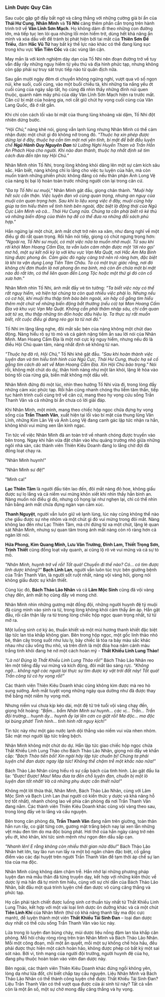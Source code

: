 ### Linh Dược Quy Căn

Sau cuộc gặp gỡ đầy bất ngờ và căng thẳng với những cường giả bí ẩn của **Thái Hư Cung**, **Nhân Minh** và **Tố Nhi** càng thêm phần cẩn trọng trên hành trình trở về **Vân Lĩnh Sơn Mạch**. Họ không dám đi theo những con đường lớn, mà tiếp tục len lỏi qua những lối mòn hiểm trở, dùng hết khả năng ẩn mình và xóa dấu vết để tránh bị phát hiện bởi tai mắt của **Thiên Sơn Đế Triều**, đám **Hắc Vũ Tử** hay bất kỳ thế lực nào khác có thể đang lùng sục trong khu vực **Vẫn Tiên Cốc** và các vùng lân cận.

May mắn là với kinh nghiệm dày dạn của Tố Nhi nên đoạn đường trở về tuy vẫn đầy rẫy những nguy hiểm từ yêu thú và địa hình phức tạp, nhưng không còn gặp phải sự truy sát trực tiếp nào từ quân địch nữa.

Sau gần mười ngày đêm di chuyển không ngừng nghỉ, vượt qua vô số ngọn núi, khe suối, cuối cùng, vào một buổi chiều tà, khi những tia nắng yếu ớt cuối cùng của ngày sắp tắt, họ cũng đã nhìn thấy những đỉnh núi quen thuộc, quanh năm mây phủ của dãy Vân Lĩnh Sơn Mạch hiện ra trước mắt. Căn cứ bí mật của hoàng gia, nơi cất giữ chút hy vọng cuối cùng của Văn Lang Quốc, đã ở rất gần.

Khi chỉ còn cách lối vào bí mật của thung lũng khoảng vài dặm, Tố Nhi đột nhiên dừng bước.

_"Hội Chủ,"_ nàng khẽ nói, giọng vẫn lạnh lùng nhưng Nhân Minh có thể cảm nhận được một chút gì đó không nỡ trong đó. _"Thuộc hạ xin phép được dừng lại ở đây, thuộc hạ cần tìm một nơi yên tĩnh, bí mật để bắt đầu luyện chế **Ngũ Hành Quy Nguyên Đan** từ Lưỡng Nghi Huyền Tham và Trấn Hồn An Phách Hoa cho người. Khi nào đan thành, thuộc hạ nhất định sẽ tìm cách đưa đến tận tay Hội Chủ."_

Nhân Minh nhìn Tố Nhi, trong lòng không khỏi dâng lên một sự cảm kích sâu sắc. Hắn biết, nàng không chỉ lo lắng cho việc tu luyện của hắn, mà còn muốn tránh những phiền phức không đáng có nếu thân phận Ảnh Long Vệ của nàng bị bại lộ hoàn toàn trước những người còn lại trong căn cứ.

_"Đa tạ Tố Nhi sư muội,"_ Nhân Minh gật đầu, giọng chân thành. _"Muội hãy hết sức cẩn thận. Việc luyện đan vô cùng quan trọng, nhưng an nguy của muội còn quan trọng hơn. Sau khi lo liệu xong việc ở đây, muội cũng hãy giúp ta tìm hiểu thêm về tình hình bên ngoài, đặc biệt là động thái của Ngũ Cực Liên Minh và cả... Thái Hư Cung nữa. Chúng ta cần phải biết rõ kẻ thù và những biến động của thiên hạ để có thể đưa ra những đối sách phù hợp."_

Hắn ngừng lại một chút, ánh mắt chợt trở nên xa xăm, như đang nghĩ về một điều gì đó rất quan trọng. Rồi hắn nói tiếp, giọng có chút ngưng trọng hơn: _"Ngoài ra, Tố Nhi sư muội, có một việc nữa ta muốn nhờ muội. Từ sau khi rời khỏi Man Hoang Cấm Địa, ta vẫn luôn cảm nhận được một 'lời réo gọi' mơ hồ, một sự kết nối kỳ lạ với khu vực Vạn Ma Quật, nơi Hắc Ám Ma Binh từng được phong ấn. Cảm giác đó ngày càng trở nên rõ ràng hơn, đặc biệt là khi ta vận dụng Long Tiên Tâm Châu. Ta có một trực giác rằng, nơi đó không chỉ đơn thuần là nơi phong ấn ma binh, mà còn ẩn chứa một bí mật nào đó rất lớn, có thể liên quan đến Long Tộc hoặc một thứ gì đó còn cổ xưa hơn."_

Nhân Minh nhìn Tố Nhi, ánh mắt đầy vẻ tin tưởng: _"Ta biết việc này có thể rất nguy hiểm, và hiện tại chúng ta còn quá nhiều việc phải lo. Nhưng nếu có cơ hội, khi muội thu thập tình báo bên ngoài, xin hãy cố gắng tìm hiểu thêm một chút về những biến động bất thường (nếu có) tại Man Hoang Cấm Địa và khu vực Vạn Ma Quật. Không cần phải thâm nhập sâu, chỉ cần quan sát từ xa, thu thập những tin đồn hoặc dấu hiệu lạ. Ta thực sự rất muốn biết, rốt cuộc điều gì đang réo gọi ta từ nơi đó."_

Tố Nhi im lặng lắng nghe, đôi mắt sắc bén của nàng không một chút dao động. Nàng hiểu rõ sự tò mò và cả gánh nặng tiềm ẩn sau lời nói của Nhân Minh. Man Hoang Cấm Địa là một nơi cực kỳ nguy hiểm, nhưng nếu đó là điều Hội Chủ quan tâm, nàng nhất định sẽ không từ nan.

_"Thuộc hạ đã rõ, Hội Chủ,"_ Tố Nhi khẽ gật đầu. _"Sau khi hoàn thành việc luyện đan và tìm hiểu tình hình của Ngũ Cực, Thái Hư Cung, thuộc hạ sẽ cố gắng tìm cách dò xét về Man Hoang Cấm Địa. Xin Hội Chủ bảo trọng."_ Nói rồi, không một chút do dự, thân hình nàng như một làn khói, lặng lẽ hòa vào bóng tối của rừng già, biến mất không một dấu vết.

Nhân Minh đứng đó một lúc, nhìn theo hướng Tố Nhi vừa đi, trong lòng đầy những cảm xúc phức tạp. Rồi hắn cũng nhanh chóng thu liễm tâm thần, tiếp tục hành trình cuối cùng trở về căn cứ, mang theo hy vọng cứu sống Trần Thanh Vân và cả những bí ẩn chưa có lời giải đáp.

Khi Nhân Minh, một mình, mang theo chiếc hộp ngọc chứa đựng hy vọng sống của **Trần Thanh Vân**, xuất hiện tại lối vào bí mật của thung lũng Vân Lĩnh, những Kim Lân Vệ và Ảnh Long Vệ đang canh gác lập tức nhận ra hắn, không khỏi vui mừng xen lẫn kinh ngạc.

Tin tức về việc Nhân Minh đã an toàn trở về nhanh chóng được truyền vào bên trong. Ngay khi hắn vừa đặt chân vào khu quảng trường nhỏ giữa những ngôi nhà sàn, các thành viên Thiên Kiêu Doanh đang lo lắng chờ đợi đã đồng loạt chạy ra.

"Nhân Minh huynh!"

"Nhân Minh sư đệ!"

"Minh ca!"

**Lạc Thiên Tâm** là người đầu tiên lao đến, đôi mắt nàng đỏ hoe, không giấu được sự lo lắng và cả niềm vui mừng khôn xiết khi nhìn thấy hắn bình an. Nàng muốn nói điều gì đó, nhưng cổ họng lại như nghẹn lại, chỉ có thể nhìn hắn bằng ánh mắt chứa đựng ngàn vạn cảm xúc.

**Thanh Nguyệt**, người vẫn luôn giữ vẻ lạnh lùng, lúc này cũng không thể nào che giấu được sự nhẹ nhõm và một chút gì đó vui mừng trong đôi mắt. Nàng không lao đến như Lạc Thiên Tâm, mà chỉ đứng từ xa một chút, lặng lẽ quan sát Nhân Minh, nhưng sự quan tâm trong ánh mắt nàng còn rõ ràng hơn cả ngàn lời nói.

**Hứa Phong, Kim Quang Minh, Lưu Vân Trường, Đinh Lam, Thiết Trọng Sơn, Trịnh Thiết** cũng đồng loạt vây quanh, ai cũng lộ rõ vẻ vui mừng và cả sự tò mò.

_"Nhân Minh, huynh trở về rồi! Tốt quá! Chuyến đi thế nào? Có... có tìm được linh dược không?"_ **Bạch Linh Lan**, người vẫn luôn túc trực bên giường bệnh của Trần Thanh Vân, là người sốt ruột nhất, nàng vội vàng hỏi, giọng nói không giấu được sự khẩn thiết.

Cùng lúc đó, **Bách Thảo Lão Nhân** và cả **Lâm Mộc Sinh** cũng đã vội vàng chạy đến, ánh mắt họ cũng đầy vẻ mong chờ.

Nhân Minh nhìn những gương mặt đồng đội, những người huynh đệ tỷ muội đã cùng mình vào sinh ra tử, trong lòng không khỏi cảm thấy ấm áp. Hắn gật đầu, rồi cẩn thận lấy ra từ trong lòng chiếc hộp ngọc quan trọng nhất, từ từ mở ra.

Một luồng sinh cơ kỳ ảo, thuần khiết và một mùi hương thanh khiết đặc biệt lập tức lan tỏa khắp không gian. Bên trong hộp ngọc, một gốc linh thảo nhỏ bé, thân cây trong suốt như lưu ly, bảy chiếc lá tỏa ra bảy màu sắc khác nhau như cầu vồng thu nhỏ, và trên đỉnh là một đóa hoa năm cánh màu trắng tinh khôi đang hé nở một cách hoàn mỹ - **Thất Khiếu Linh Lung Thảo!**

_"Là nó! Đúng là Thất Khiếu Linh Lung Thảo rồi!"_ Bách Thảo Lão Nhân reo lên một tiếng đầy vui mừng và kích động, đôi mắt lão sáng rực. _"Không ngờ... không ngờ các ngươi lại thực sự tìm được kỳ vật trời đất này! Tốt quá! Trần công tử có hy vọng rồi!"_

Các thành viên Thiên Kiêu Doanh khác cũng không kìm được mà reo hò sung sướng. Ánh mắt tuyệt vọng những ngày qua dường như đã được thay thế bằng một niềm hy vọng mới.

Nhưng niềm vui chưa kịp kéo dài, một đệ tử trẻ tuổi vội vàng chạy đến, giọng hốt hoảng: _"Bẩm... bẩm Nhân Minh sư huynh... các vị... Trần... Trần đội trưởng... huynh ấy... huynh ấy lại lên cơn co giật rồi! Ma độc... ma độc lại bùng phát! Tình hình... tình hình rất nguy kịch!"_

Tin tức này như một gáo nước lạnh dội thẳng vào niềm vui vừa nhen nhóm. Sắc mặt mọi người lập tức trắng bệch.

Nhân Minh không một chút do dự. Hắn lập tức giao chiếc hộp ngọc chứa Thất Khiếu Linh Lung Thảo cho Bách Thảo Lão Nhân, giọng nói đầy vẻ khẩn cấp: _"Bách Thảo tiền bối! Xin ngài hãy lập tức chuẩn bị! Chúng ta phải luyện chế đan dược ngay lập tức! Không thể chậm trễ một khắc nào nữa!"_

Bách Thảo Lão Nhân cũng hiểu rõ sự cấp bách của tình hình. Lão gật đầu lia lịa: _"Được! Được! Mau! Mau đưa ta đến chỗ luyện đan, chuẩn bị một lò luyện đan tốt nhất! Và cả những phụ dược cần thiết nữa!"_

Không một lời thừa thãi, Nhân Minh, Bách Thảo Lão Nhân, cùng với Lâm Mộc Sinh và Bạch Linh Lan (hai người có kiến thức y dược và khả năng hỗ trợ tốt nhất), nhanh chóng lao về phía căn phòng đá nơi Trần Thanh Vân đang nằm. Các thành viên Thiên Kiêu Doanh khác cũng vội vàng theo sau, trong lòng đầy vẻ lo lắng và cầu nguyện.

Bên trong căn phòng đá, **Trần Thanh Vân** đang nằm trên giường, toàn thân hắn run rẩy, co giật từng cơn, gương mặt trắng bệch nay lại xen lẫn những vệt máu đen tím do ma độc bùng phát. Hơi thở của hắn ngày càng trở nên yếu ớt, khó khăn, khí tức sinh mệnh như ngọn đèn dầu sắp cạn.

_"Nhanh lên! E rằng không còn nhiều thời gian nữa đâu!"_ Bách Thảo Lão Nhân hét lớn, tay lão run run lấy ra một bộ ngân châm đặc biệt, cố gắng điểm vào các đại huyệt trên người Trần Thanh Vân để tạm thời áp chế sự lan tỏa của ma độc.

Nhân Minh cũng không dám chậm trễ. Hắn nhớ lại những phương pháp luyện đan mà mẫu thân đã từng truyền dạy, kết hợp với những kiến thức về dược lý mà hắn đã tự mình tìm hiểu, cùng với sự chỉ dẫn của Bách Thảo Lão Nhân, bắt đầu một quá trình luyện chế đan dược vô cùng căng thẳng và phức tạp.

Họ cần phải tách chiết được luồng sinh cơ thuần túy nhất từ Thất Khiếu Linh Lung Thảo, kết hợp với một vài loại linh dược ôn dưỡng khác và cả một chút **Tiên Linh Khí** của Nhân Minh (thứ có khả năng thanh tẩy ma độc cực mạnh), để luyện thành một viên **Thất Khiếu Tái Sinh Đan** – loại đan dược duy nhất có thể cứu sống Trần Thanh Vân vào lúc này.

Lửa trong lò luyện đan bùng cháy, mùi dược liệu nồng đậm lan tỏa khắp căn phòng. Mồ hôi chảy ròng ròng trên trán Nhân Minh và Bách Thảo Lão Nhân. Mỗi một công đoạn, mỗi một ấn quyết, mỗi một sự khống chế hỏa hầu, đều phải được thực hiện một cách hoàn hảo, không được phép có bất kỳ một sai sót nào. Bởi vì, tính mạng của người đội trưởng, người huynh đệ của họ, đang phụ thuộc hoàn toàn vào viên đan dược này.

Bên ngoài, các thành viên Thiên Kiêu Doanh khác đứng ngồi không yên, lòng dạ như lửa đốt, chỉ biết chắp tay cầu nguyện. Liệu Nhân Minh và Bách Thảo Lão Nhân có thể thành công luyện chế được Thất Khiếu Tái Sinh Đan? Liệu Trần Thanh Vân có thể vượt qua được cửa ải sinh tử này? Tất cả vẫn còn là một ẩn số, một sự chờ mong đầy căng thẳng và hy vọng.
